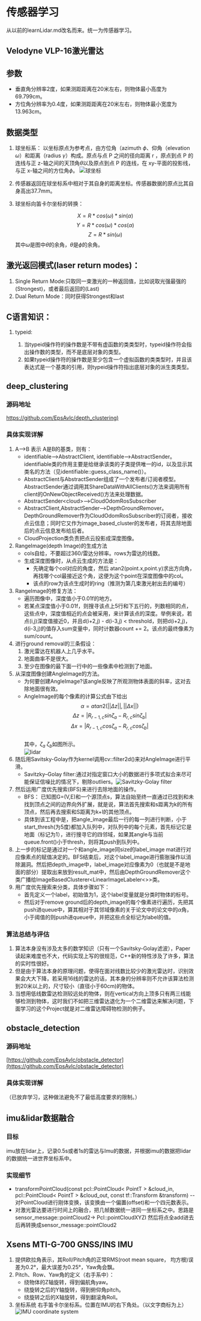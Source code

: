 # 传感器学习
从以前的learnLidar.md改名而来。统一为传感器学习。

## Velodyne VLP-16激光雷达

## 参数

* 垂直角分辨率2度，如果测距距离在20米左右，则物体最小高度为69.799cm。
* 方位角分辨率为0.4度，如果测距距离在20米左右，则物体最小宽度为13.963cm。

## 数据类型

1. 球坐标系：
 以坐标原点为参考点，由方位角（azimuth $\phi$、仰角（elevation $\omega$）和距离（radius $\gamma$）构成。原点与点 P 之间的径向距离 r ，原点到点 P 的连线与正 z-轴之间的天顶角$\theta$以及原点到点 P 的连线，在 xy-平面的投影线，与正 x-轴之间的方位角$\phi$。
![球坐标](https://gss2.bdstatic.com/9fo3dSag_xI4khGkpoWK1HF6hhy/baike/c0%3Dbaike92%2C5%2C5%2C92%2C30/sign=6c2bb489be003af359b7d4325443ad39/3ac79f3df8dcd100e059aca17a8b4710b8122f6c.jpg)

2. 传感器返回在球坐标系中相对于其自身的距离坐标。传感器数据的原点比其自身高出37.7mm。

3. 球坐标向笛卡尔坐标的转换：

    $$X = R*cos(\omega)*sin(\alpha)$$
    $$Y = R*cos(\omega)*cos(\alpha)$$
    $$Z = R*sin(\omega)$$
    其中$\omega$是图中$\theta$的余角，$\theta$是$\phi$的余角。


## 激光返回模式(laser return modes)：

1. Single Return Mode:只取同一束激光的一种返回值，比如说取光强最强的(Strongest)，或者最后返回的(Last)
2. Dual Return Mode：同时获得Strongest和last

## C语言知识：

1. typeid:
  
    1. 当typeid操作符的操作数是不带有虚函数的类类型时，typeid操作符会指出操作数的类型，而不是底层对象的类型。
    2. 如果typeid操作符的操作数是至少包含一个虚拟函数的类类型时，并且该表达式是一个基类的引用，则typeid操作符指出底层对象的派生类类型。

## deep_clustering

### 源码地址

[https://github.com/EpsAvlc/depth_clustering)](https://github.com/EpsAvlc/depth_clustering)

### 具体实现详解

1. A-->B 表示 A是B的基类，则有：
    * identifiable-->AbstractClient, identifiable-->AbstractSender。identifiable类的作用主要是给继承该类的子类提供唯一的id，以及显示其类名的方法（见identifiable::guess_class_name()）。
    * AbstractClient与AbstractSender组成了一个发布者/订阅者模型。AbstractSender通过调用其ShareDataWithAllClients()方法来调用所有client的OnNewObjectReceived()方法来处理数据。
    * AbstractSender\<cloud\>-->CloudOdomRosSubscriber
    * AbstractClient,AbstractSender-->DepthGroundRemover。DepthGroundRemover作为CloudOdomRosSubscriber的订阅者，接收点云信息；同时它又作为image_based_cluster的发布者，将其去除地面后的点云信息发布给后者。
    * CloudProjection类负责把点云投影成深度图像。
2. RangeImage(depth Image)的生成方法
    * cols自给，不要超过360/雷达分辨率。rows为雷达的线数。
    * 生成深度图像时，从点云生成的方法是：
      * 先确定每个col对应的角度，然后 atan2(point.x,point.y)求出方向角，再找哪个col最接近这个角，这便为这个point在深度图像中的col。
      * 该点的row为该点生成时的ring（推测为第几束激光射出去的编号） 
3. RangeImage的修复方法：
    * 遍历图像中，深度值小于0.01f的地方。
    * 若某点深度值小于0.01f，则搜寻该点上5行和下五行的，列数相同的点，这些点中，深度值相近的点会被采用，来计算该点的深度。举例来说，若点(i,j)深度值接近0，并且d(i+2,j) - d(i-3,j) < threshold，则把d(i+2,j)，d(i-3,j)的值存入sum变量中，同时计数器count += 2。该点的最终像素为sum/count。
4. 进行ground removal的三条假设：
    1. 激光雷达在机器人上几乎水平。
    2. 地面曲率不是很大。
    3. 至少在图像的最下面一行中的一些像素中检测到了地面。
5. 从深度图像创建AngleImage的方法。
    * 为何要创建AngleImage?该angle反映了所观测物体表面的斜率，这对去除地面很有效。
    * AngleImage的每个像素的计算公式由下给出
    $$\alpha = atan2(||\Delta z||, ||\Delta x||)$$
    $$\Delta z = |R_{r-1,c}sin\zeta_a - R_{r,c}sin\zeta_b|$$
    $$\Delta x = |R_{r-1,c}cos\zeta_a - R_{r,c}cos\zeta_b|$$  
      其中，$\zeta_a$ $\zeta_b$如图所示。    
      ![lidar](https://wp.me/aakuHy-1c)
6. 随后用Savitsky-Golay作为kernel调用cv::filter2d()来对AngleImage进行平滑。
   * Savitzky–Golay filter:通过对指定窗口大小的数据进行多项式拟合来尽可能保证信噪比的情况下，剔除outliers。![Savitzky-Golay filter](https://upload.wikimedia.org/wikipedia/commons/thumb/8/89/Lissage_sg3_anim.gif/600px-Lissage_sg3_anim.gif)
7. 然后运用广度优先搜索(BFS)来进行去除地面的操作。
   * BFS： 已知图G=(V,E)和一个源顶点s，算法自始至终一直通过已找到和未找到顶点之间的边界向外扩展，就是说，算法首先搜索和s距离为k的所有顶点，然后再去搜索和S距离为k+l的其他顶点。
   * 具体到该工程中是，把angle_image最后一行的每一列进行判断，小于start_thresh(为5度)都加入队列中，对队列中的每个元素，首先标记它是地面（标记为1），进行搜寻它的四邻域，如果其angle与当前queue.front()小于thresh，则将其push到队列中。
8. 上一步的标记是通过对一个和angle_image同size的label_image mat进行对应像素点的赋值决定的。BFS结束后，对这个label_image进行膨胀操作以消除漏洞。然后把depth_image中，label_image对应像素为0（也就是不是地面的部分）提取出来放到result_mat中，然后由DepthGroundRemover这个类广播给ImageBasedClusterer<LinearImageLabeler<>>类。
9. 用广度优先搜索来分类，具体步骤如下：
    * 首先定义一个label，初始值为1，这个label变量就是分类时物体的标号。
    * 然后对于remove ground后的depth_image的每个像素进行遍历，先把其push进queue中，算其相对于其邻域像素的关于论文中的论文中的$\alpha$角，小于阈值的则push进queue中，并把这些点全标记为label的值。

### 算法总结与评估

1. 算法本身没有涉及太多的数学知识（只有一个Savitsky-Golay滤波），Paper读起来难度也不大，代码实现上写的很规范，C++新的特性涉及了许多，算法的实时性很好。
2. 但是由于算法本身的原理问题，使得在面对线数比较少的激光雷达时，识别效果会大大下降，若采用16线的雷达的话，其本身的分辨率则不允许该算法检测到20米以上的，尺寸较小（直径小于60cm)的物体。
3. 当想用低线数雷达检测较远处的物体，则在vertical方向上顶多只有两三线能够检测到物体，这时我们不如把三维雷达退化为一个二维雷达来解决问题，下面学习的这个Project就是对二维雷达障碍物检测的例子。

## obstacle_detection

### 源码地址

[https://github.com/EpsAvlc/obstacle_detector](https://github.com/EpsAvlc/obstacle_detector)

### 具体实现详解

（已放弃学习，这种做法避免不了最低高度要求的限制。）

## imu&lidar数据融合

### 目标

imu放在lidar上，记录0.5s或者1s的雷达与Imu的数据，并根据imu的数据把lidar的数据统一进世界坐标系中。

### 实现细节

* transformPointCloud(const pcl::PointCloud< PointT > &cloud_in, pcl::PointCloud< PointT > &cloud_out, const tf::Transform &transform) -- 对PointCloud进行刚体变换，该变换由一个偏置(offset)和一个四元数表示。
* 对激光雷达要进行时间上的融合，把几帧数据统一进同一坐标系之中。思路是sensor_message::pointCloud2-> Pcl::pointCloudXYZI 然后将点全add进去后再转换成sensor_message::pointCloud2

## Xsens MTI-G-700 GNSS/INS IMU

1. 提供欧拉角表示，其Roll/Pitch角的正常RMS(root mean square， 均方根)误差为0.2°，最大误差为0.25°，Yaw角会飘。
2. Pitch、Row、Yaw角的定义（右手系中）：
   * 绕物体的Z轴旋转，得到偏航角yaw。
   * 绕旋转之后的Y轴旋转，得到俯仰角pitch。
   * 绕旋转之后的X轴旋转，得到翻滚角Roll。
3. 坐标系统
    右手笛卡尔坐标系。位置在IMU的右下角处。（以文字商标为上）
    ![IMU coordinate system](https://img-blog.csdn.net/20181019184344786?watermark/2/text/aHR0cHM6Ly9ibG9nLmNzZG4ubmV0L3UwMTA1MTE5ODQ=/font/5a6L5L2T/fontsize/400/fill/I0JBQkFCMA==/dissolve/70)